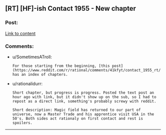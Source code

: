 ## [RT] [HF]-ish Contact 1955 - New chapter

### Post:

[Link to content](https://forums.spacebattles.com/posts/21079565/)

### Comments:

- u/SometimesATroll:
  ```
  For those starting from the beginning, [this post](https://www.reddit.com/r/rational/comments/41kfyt/contact_1955_rt/) has an index of chapters.
  ```

- u/rationalidurr:
  ```
  Short chapter, but progress is progress. Posted the text post an hour ago with link, but it didn't show up on the sub, so I had to repost as a direct link, something's probably screwy with reddit.

  Short description: Magic field has returned to our part of universe, now a Master Trade and his apprentice visit USA in the 50's. Both sides act rationaly on first contact and rest is spoilers.
  ```

---

